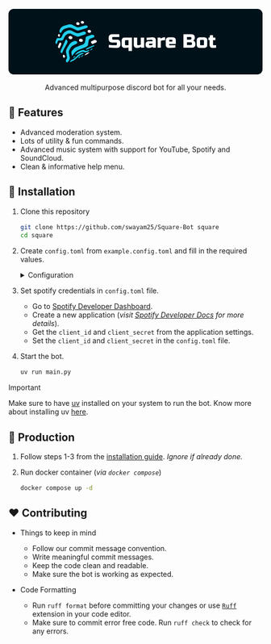 <div align="center">

![Square Bot](./assets/banner.png)

Advanced multipurpose discord bot for all your needs.

</div>

## 🎯 Features

- Advanced moderation system.
- Lots of utility & fun commands.
- Advanced music system with support for YouTube, Spotify and SoundCloud.
- Clean & informative help menu.

## 🚩 Installation

1. Clone this repository
    ```sh
    git clone https://github.com/swayam25/Square-Bot square
    cd square
    ```

2. Create `config.toml` from `example.config.toml` and fill in the required values.
    <details>

    <summary>Configuration</summary>

    - `owner-id` (`int`)
        - Owner's discord id.
        - Gives access to all commands.

    - `owner-guild-ids` (`list[int]`)
        - List of guild ids.
        - Developer commands will only work in these guilds.

    - `system-channel-id` (`int`)
        - System channel id.
        - Bot will send logs in this channel.

    - `support-server-url` (`str`)
        - Support server url.
        - Bot will use this url for support server.

    - `emoji` (`Literal["default", "custom"]`)
        - Emoji type.
        - `default` will use default emojis.
        - `custom` will use custom emojis defined in `.cache/emoji.json` (*requires setting up custom emojis*).
        - If you choose `custom`, make sure to define the emojis in the `.cache/emoji.json` file.
            - To create custom emojis, upload a `.zip` file containing the emojis (*`.png` format*) using `/emoji upload` command.
            - Emoji file names must match the attributes of `Emoji` class in [`emoji.py`](./utils/emoji.py).
            - Then run `/emoji sync` command to sync the emojis. (*This creates `.cache/emoji.json` file from bot's emojis*).
            - You can also manually create the `.cache/emoji.json` file with the same structure as `Emoji` class in [`emoji.py`](./utils/emoji.py).
            - Then set the `emoji` field to `custom`.

    - `bot-token` (`str`)
        - Discord api token.
        - Bot will use this token to connect to discord.

    - `database-url` (`str`)
        - Database url.
        - Bot will use this url to connect to the database.
        - Postgres database is supported.
        - Example: `asyncpg://user:password@db.host:5432/square`.
            - If your connection string starts with `postgresql://`, replace it with `asyncpg://`.
            - Services like Supabase provide a `postgresql://` connection string, remember to change it to `asyncpg://`.

    - `[colors]`
        - `theme` (`str`)
            - Theme color.
        - `error` (`str`)
            - Error color.

    - `[lavalink]`
        - `host` (`str`)
            - Lavalink host.
        - `port` (`int`)
            - Lavalink port.
        - `password` (`str`)
            - Lavalink password.
        - `secure` (`bool`)
            - Lavalink secure status

    - `[spotify]`
        - `client_id` (`str`)
            - Spotify client id
        - `client_secret` (`str`)
            - Spotify client secret

    </details>

3. Set spotify credentials in `config.toml` file.
    - Go to [Spotify Developer Dashboard](https://developer.spotify.com/dashboard).
    - Create a new application (*visit [Spotify Developer Docs](https://developer.spotify.com/documentation/web-api/tutorials/getting-started) for more details*).
    - Get the `client_id` and `client_secret` from the application settings.
    - Set the `client_id` and `client_secret` in the `config.toml` file.

4. Start the bot.
    ```sh
    uv run main.py
    ```

> [!IMPORTANT]
> Make sure to have [uv](https://docs.astral.sh/uv) installed on your system to run the bot.
> Know more about installing uv [here](https://docs.astral.sh/uv/getting-started/installation/).

## 🚀 Production

1. Follow steps 1-3 from the [installation guide](#-installation). *Ignore if already done.*

2. Run docker container (*via `docker compose`*)
    ```sh
    docker compose up -d
    ```

## ❤️ Contributing

- Things to keep in mind
    - Follow our commit message convention.
    - Write meaningful commit messages.
    - Keep the code clean and readable.
    - Make sure the bot is working as expected.

- Code Formatting
    - Run `ruff format` before committing your changes or use [`Ruff`](https://docs.astral.sh/ruff/editors) extension in your code editor.
    - Make sure to commit error free code. Run `ruff check` to check for any errors.
